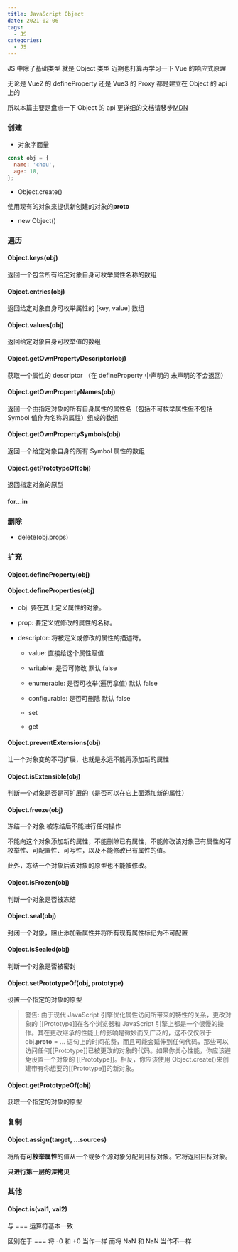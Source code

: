 ```yaml
---
title: JavaScript Object
date: 2021-02-06
tags:
  - JS
categories:
  - JS
---
```


JS 中除了基础类型 就是 Object 类型 近期也打算再学习一下 Vue 的响应式原理

无论是 Vue2 的 defineProperty 还是 Vue3 的 Proxy 都是建立在 Object 的 api 上的

所以本篇主要是盘点一下 Object 的 api 更详细的文档请移步<a href="https://developer.mozilla.org/zh-CN/docs/Web/JavaScript/Reference/Global_Objects/Object">MDN</a>

### 创建

- 对象字面量

```js
const obj = {
  name: 'chou',
  age: 18,
};
```

- Object.create()

使用现有的对象来提供新创建的对象的**proto**

- new Object()

### 遍历

#### Object.keys(obj)

返回一个包含所有给定对象自身可枚举属性名称的数组

#### Object.entries(obj)

返回给定对象自身可枚举属性的 [key, value] 数组

#### Object.values(obj)

返回给定对象自身可枚举值的数组

#### Object.getOwnPropertyDescriptor(obj)

获取一个属性的 descriptor （在 defineProperty 中声明的 未声明的不会返回）

#### Object.getOwnPropertyNames(obj)

返回一个由指定对象的所有自身属性的属性名（包括不可枚举属性但不包括 Symbol 值作为名称的属性）组成的数组

#### Object.getOwnPropertySymbols(obj)

返回一个给定对象自身的所有 Symbol 属性的数组

#### Object.getPrototypeOf(obj)

返回指定对象的原型

#### for...in

### 删除

- delete(obj.props)

### 扩充

#### Object.defineProperty(obj)

#### Object.defineProperties(obj)

- obj: 要在其上定义属性的对象。

- prop: 要定义或修改的属性的名称。

- descriptor: 将被定义或修改的属性的描述符。

  - value: 直接给这个属性赋值

  - writable: 是否可修改 默认 false

  - enumerable: 是否可枚举(遍历拿值) 默认 false

  - configurable: 是否可删除 默认 false

  - set

  - get

#### Object.preventExtensions(obj)

让一个对象变的不可扩展，也就是永远不能再添加新的属性

#### Object.isExtensible(obj)

判断一个对象是否是可扩展的（是否可以在它上面添加新的属性）

#### Object.freeze(obj)

冻结一个对象 被冻结后不能进行任何操作

不能向这个对象添加新的属性，不能删除已有属性，不能修改该对象已有属性的可枚举性、可配置性、可写性，以及不能修改已有属性的值。

此外，冻结一个对象后该对象的原型也不能被修改。

#### Object.isFrozen(obj)

判断一个对象是否被冻结

#### Object.seal(obj)

封闭一个对象，阻止添加新属性并将所有现有属性标记为不可配置

#### Object.isSealed(obj)

判断一个对象是否被密封

#### Object.setPrototypeOf(obj, prototype)

设置一个指定的对象的原型

> 警告: 由于现代 JavaScript 引擎优化属性访问所带来的特性的关系，更改对象的 [[Prototype]]在各个浏览器和 JavaScript 引擎上都是一个很慢的操作。其在更改继承的性能上的影响是微妙而又广泛的，这不仅仅限于 obj.**proto** = ... 语句上的时间花费，而且可能会延伸到任何代码，那些可以访问任何[[Prototype]]已被更改的对象的代码。如果你关心性能，你应该避免设置一个对象的 [[Prototype]]。相反，你应该使用 Object.create()来创建带有你想要的[[Prototype]]的新对象。

#### Object.getPrototypeOf(obj)

获取一个指定的对象的原型

### 复制

#### Object.assign(target, ...sources)

将所有**可枚举属性**的值从一个或多个源对象分配到目标对象。它将返回目标对象。

**只进行第一层的深拷贝**

### 其他

#### Object.is(val1, val2)

与 === 运算符基本一致

区别在于 === 将 -0 和 +0 当作一样 而将 NaN 和 NaN 当作不一样
